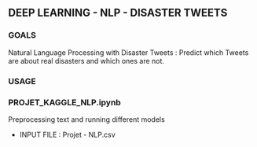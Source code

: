 ## DEEP LEARNING - NLP - DISASTER TWEETS

### GOALS
Natural Language Processing with Disaster Tweets : Predict which Tweets are about real disasters and which ones are not.

### USAGE

### PROJET_KAGGLE_NLP.ipynb
Preprocessing text and running different models

- INPUT FILE : Projet - NLP.csv
